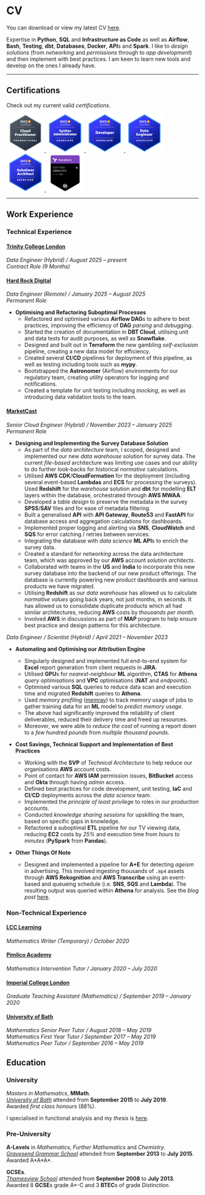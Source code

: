 # CV

You can download or view my latest CV [here](../../assets/cv/pdf/cv_latest.pdf).

Expertise in **Python**, **SQL** and **Infrastructure as Code** as well as **Airflow**, **Bash**, **Testing**, **dbt**, **Databases**, **Docker**, **API**s and **Spark**.
I like to _design solutions_ (from _networking_ and _permissions_ through to _app development_) and then implement with best practices.
I am keen to learn new tools and develop on the ones I already have.

---

## Certifications

Check out my current valid _certifications_.

<p>
<a href="https://www.credly.com/badges/0a055cad-6cd3-45a2-b1dd-04ad6455321e/public_url" target="_blank">
  <img src="../../assets/cv/certifications/aws-certified-cloud-practitioner.png" alt="AWS Cloud Practitioner Badge" width="100" />
</a>
<a href="https://www.credly.com/badges/4cce11a0-f720-4646-8c03-c2c8e1a3ce8a/public_url" target="_blank">
  <img src="../../assets/cv/certifications/aws-certified-sysops-administrator-associate.png" alt="AWS SysOps Administrator Associate Badge" width="100" />
</a>
<a href="https://www.credly.com/badges/3f1053f3-d646-4709-933d-b0ce9b6e8c52/public_url" target="_blank">
  <img src="../../assets/cv/certifications/aws-certified-developer-associate.png" alt="AWS Developer Associate Badge" width="100" />
</a>
<a href="https://www.credly.com/badges/4433d096-c5a2-44e0-8336-8734fb5e4556/public_url" target="_blank">
  <img src="../../assets/cv/certifications/aws-certified-data-engineer-associate.png" alt="AWS Data Engineer Associate Badge" width="100" />
</a>
<a href="https://www.credly.com/badges/221fd7b9-0faa-48b2-ba38-3b411a9912d3/public_url" target="_blank">
  <img src="../../assets/cv/certifications/aws-certified-solutions-architect-associate.png" alt="AWS Solutions Architect Associate Badge" width="100" />
</a>
<a href="https://www.credly.com/badges/6936f6b3-9941-4959-8283-8c7f1de1b508/public_url" target="_blank">
  <img src="../../assets/cv/certifications/hashicorp-certified-terraform-associate.png" alt="HashiCorp Certified Terraform Associate Badge" width="100" />
</a>
</p>

---

## Work Experience
### Technical Experience

#### [Trinity College London](https://www.trinitycollege.com)

*Data Engineer (Hybrid) / August 2025 – present*</br>
*Contract Role (9 Months)*


#### [Hard Rock Digital](https://www.hardrockdigital.com)

*Data Engineer (Remote) / January 2025 – August 2025*</br>
*Permanent Role*

- **Optimising and Refactoring Suboptimal Processes**
    - Refactored and optimised various **Airflow DAG**s to adhere to best practices, improving the efficiency of **DAG** _parsing_ and _debugging_.
    - Started the creation of documentation in **DBT Cloud**, utilising unit and data tests for audit purposes, as well as **Snowflake**.
    - Designed and built out in **Terraform** the new gambling _self-exclusion_ pipeline, creating a new data model for efficiency.
    - Created several **CI**/**CD** pipelines for deployment of this pipeline, as well as testing including tools such as **mypy**.
    - Bootstrapped the **Astronomer** (Airflow) environments for our regulatory team, creating utility operators for logging and notifications.
    - Created a template for unit testing including _mocking_, as well as introducing data validation tools to the team.


#### [MarketCast](https://marketcast.com)

*Senior Cloud Engineer (Hybrid) / November 2023 – January 2025*</br>
*Permanent Role*

- **Designing and Implementing the Survey Database Solution**
    - As part of the _data architecture_ team, I scoped, designed and implemented our new _data warehouse_ solution for survey data.
      The current _file-based_ architecture was limiting use cases and our ability to do further look-backs for historical _normative_ calculations.
    - Utilised **AWS CDK**/**CloudFormation** for the deployment (including several event-based **Lambdas** and **ECS** for processing the surveys).
      Used **Redshift** for the _warehouse_ solution and **dbt** for modelling **ELT** layers within the database, orchestrated through **AWS MWAA**.
    - Developed a _table design_ to preserve the metadata in the survey **SPSS**/**SAV** files and for ease of metadata filtering.
    - Built a generalised **API** with **API Gateway**, **Route53** and **FastAPI** for database access and aggregation calculations for dashboards.
    - Implemented proper logging and alerting via **SNS**, **CloudWatch** and **SQS** for error catching / retries between services.
    - Integrating the database with _data science_ **ML API**s to enrich the survey data.
    - Created a standard for _networking_ across the data architecture team, which was approved by our **AWS** account _solution architects_.
    - Collaborated with teams in the **US** and **India** to incorporate this new survey database into the backend of our new product offerings.
      The database is currently powering new product dashboards and various products we have migrated.
    - Utilising **Redshift** as our _data warehouse_ has allowed us to calculate _normative values_ going back years, not just months, in seconds.
      It has allowed us to consolidate duplicate products which all had similar architectures, reducing **AWS** costs by _thousands per month_.
    - Involved **AWS** in discussions as part of **MAP** program to help ensure best practice and design patterns for this architecture.

*Data Engineer / Scientist (Hybrid) / April 2021 – November 2023*  

- **Automating and Optimising our Attribution Engine**
    - Singularly designed and implemented full end-to-end system for **Excel** report generation from client requests in **JIRA**.
    - Utilised **GPU**s for _nearest-neighbour_ **ML** algorithm, **CTAS** for **Athena** _query optimisations_ and **VPC** optimisations (**NAT** and _endpoints_).
    - Optimised various **SQL** queries to reduce data scan and execution time and migrated **Redshift** queries to **Athena**.
    - Used _memory profiling_ ([memray](https://github.com/bloomberg/memray)) to track memory usage of jobs to gather training data for an **ML** model to _predict memory usage_.
    - The above had significantly improved the reliability of client deliverables, reduced their delivery time and freed up resources.
    - Moreover, we were able to _reduce the cost_ of running a report down to a _few hundred pounds_ from _multiple thousand pounds_.

- **Cost Savings, Technical Support and Implementation of Best Practices**
    - Working with the **SVP** of _Technical Architecture_ to help reduce our organisations **AWS** account costs.
    - Point of contact for **AWS IAM** permission issues, **BitBucket** access and **Okta** through having _admin_ access.
    - Defined best practices for code development, unit testing, **IaC** and **CI**/**CD** deployments across the _data science_ team.
    - Implemented the _principle of least privilege_ to roles in our _production_ accounts.
    - Conducted _knowledge sharing sessions_ for upskilling the team, based on specific gaps in knowledge.
    - Refactored a suboptimal **ETL** pipeline for our TV viewing data, reducing **EC2** costs by _25%_ and execution time from _hours to minutes_ (**PySpark** from **Pandas**).

- **Other Things Of Note**
    - Designed and implemented a pipeline for **A+E** for detecting _ageism_ in advertising.
      This involved ingesting thousands of `.mp4` assets through **AWS Rekognition** and **AWS Transcribe** using an event-based and queueing schedule (i.e. **SNS**, **SQS** and **Lambda**).
      The resulting output was queried within **Athena** for analysis. 
      See the _blog post_ [here](https://www.mediavillage.com/article/ae-research-why-older-adults-matter-to-advertisers/print/).


### Non-Technical Experience

#### [LCC Learning](https://www.lcc-learning.com)

*Mathematics Writer (Temporary) / October 2020*  

#### [Pimlico Academy](https://www.pimlico.futureacademies.org)

*Mathematics Intervention Tutor / January 2020 – July 2020*  

#### [Imperial College London](https://www.imperial.ac.uk)

*Graduate Teaching Assistant (Mathematics) / September 2019 – January 2020*

#### [University of Bath](https://marketcast.com)

*Mathematics Senior Peer Tutor / August 2018 – May 2019* </br>
*Mathematics First Year Tutor / September 2017 – May 2019* </br>
*Mathematics Peer Tutor / September 2016 – May 2019*


## Education

### University

_Masters in Mathematics_, **MMath**.</br>
[_University of Bath_](https://www.bath.ac.uk) attended from **September 2015** to **July 2019**.</br>
Awarded _first class honours_ (88%).

I specialised in functional analysis and my _thesis_ is [here](../../assets/cv/pdf/math_thesis.pdf).

### Pre-University

**A-Levels** in _Mathematics_, _Further Mathematics_ and _Chemistry_.</br>
[_Gravesend Grammar School_](https://gravesendgrammar.com) attended from **September 2013** to **July 2015**.</br>
Awarded A\*A\*A\*.

**GCSEs**.</br>
[_Thamesview School_](https://www.thamesviewsch.co.uk) attended from **September 2008** to **July 2013**.</br>
Awarded 8 **GCSE**s grade A\*-C and 3 **BTEC**s of grade _Distinction_.
